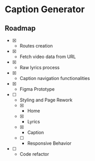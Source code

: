 # Caption Generator

## Roadmap

- [x] - Routes creation
- [x] - Fetch video data from URL
- [x] - Raw lyrics process
- [x] - Caption navigation functionalities
- [x] - Figma Prototype
- [ ] - Styling and Page Rework
  - [x] - Home
  - [x] - Lyrics
  - [X] - Caption
  - [ ] - Responsive Behavior
- [ ] - Code refactor
